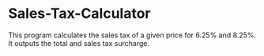 # Sales-Tax-Calculator
This program calculates the sales tax of a given price for 6.25% and 8.25%. It outputs the total and sales tax surcharge.
